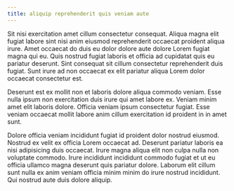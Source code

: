 ```yaml
---
title: aliquip reprehenderit quis veniam aute
---
```


Sit nisi exercitation amet cillum consectetur consequat. Aliqua magna elit fugiat labore sint nisi anim eiusmod reprehenderit occaecat proident aliqua irure. Amet occaecat do duis eu dolor dolore aute dolore Lorem fugiat magna qui eu. Quis nostrud fugiat laboris et officia ad cupidatat quis eu pariatur deserunt. Sint consequat sit cillum consectetur reprehenderit duis fugiat. Sunt irure ad non occaecat ex elit pariatur aliqua Lorem dolor occaecat consectetur est.

Deserunt est ex mollit non et laboris dolore aliqua commodo veniam. Esse nulla ipsum non exercitation duis irure qui amet labore ex. Veniam minim amet elit laboris dolore. Officia veniam ipsum consectetur fugiat. Esse veniam occaecat mollit labore anim cillum exercitation id proident in in amet sunt.

Dolore officia veniam incididunt fugiat id proident dolor nostrud eiusmod. Nostrud ex velit ex officia Lorem occaecat ad. Deserunt pariatur laboris ea nisi adipisicing duis occaecat. Irure magna aliqua elit non culpa nulla non voluptate commodo. Irure incididunt incididunt commodo fugiat et ut eu officia ullamco magna deserunt quis pariatur dolore. Laborum elit cillum sunt nulla ex anim veniam officia minim minim do irure nostrud incididunt. Qui nostrud aute duis dolore aliquip.